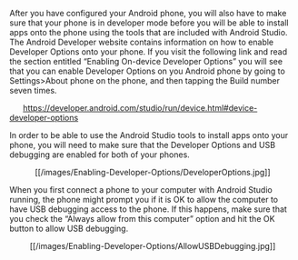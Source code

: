 After you have configured your Android phone, you will also have to make sure that your phone is in developer mode before you will be able to install apps onto the phone using the tools that are included with Android Studio.  The Android Developer website contains information on how to enable Developer Options onto your phone.  If you visit the following link and read the section entitled “Enabling On-device Developer Options” you will see that you can enable Developer Options on you Android phone by going to Settings>About phone on the phone, and then tapping the Build number seven times.

&nbsp;&nbsp;&nbsp;&nbsp;&nbsp;&nbsp;https://developer.android.com/studio/run/device.html#device-developer-options

In order to be able to use the Android Studio tools to install apps onto your phone, you will need to make sure that the Developer Options and USB debugging are enabled for both of your phones.

<p align="center">[[/images/Enabling-Developer-Options/DeveloperOptions.jpg]]<p>

When you first connect a phone to your computer with Android Studio running, the phone might prompt you if it is OK to allow the computer to have USB debugging access to the phone.  If this happens, make sure that you check the “Always allow from this computer” option and hit the OK button to allow USB debugging.

<p align="center">[[/images/Enabling-Developer-Options/AllowUSBDebugging.jpg]]<p>
